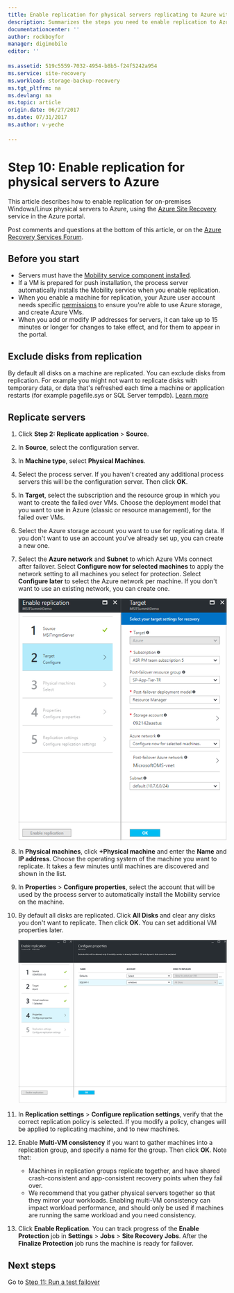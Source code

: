 ```yaml
---
title: Enable replication for physical servers replicating to Azure with Azure Site Recovery| Azure
description: Summarizes the steps you need to enable replication to Azure for physical servers, using the Azure Site Recovery service
documentationcenter: ''
author: rockboyfor
manager: digimobile
editor: ''

ms.assetid: 519c5559-7032-4954-b8b5-f24f5242a954
ms.service: site-recovery
ms.workload: storage-backup-recovery
ms.tgt_pltfrm: na
ms.devlang: na
ms.topic: article
origin.date: 06/27/2017
ms.date: 07/31/2017
ms.author: v-yeche

---
```

# Step 10: Enable replication for physical servers to Azure

This article describes how to enable replication for on-premises Windows/Linux physical servers to Azure, using the [Azure Site Recovery](site-recovery-overview.md) service in the Azure portal.

Post comments and questions at the bottom of this article, or on the [Azure Recovery Services Forum](https://social.msdn.microsoft.com/Forums/en-US/home?forum=hypervrecovmgr).

## Before you start

- Servers must have the [Mobility service component installed](physical-walkthrough-install-mobility.md).
- If a VM is prepared for push installation, the process server automatically installs the Mobility service when you enable replication.
- When you enable a machine for replication, your Azure user account needs specific [permissions](site-recovery-role-based-linked-access-control.md#permissions-required-to-enable-replication-for-new-virtual-machines) to ensure you're able to use Azure storage, and create Azure VMs.
- When you add or modify IP addresses for servers, it can take up to 15 minutes or longer for changes to take effect, and for them to appear in the portal.

## Exclude disks from replication

By default all disks on a machine are replicated. You can exclude disks from replication. For example you might not want to replicate disks with temporary data, or data that's refreshed each time a machine or application restarts (for example pagefile.sys or SQL Server tempdb). [Learn more](site-recovery-exclude-disk.md)

## Replicate servers

1. Click **Step 2: Replicate application** > **Source**.
2. In **Source**, select the configuration server.
3. In **Machine type**, select **Physical Machines**.
4. Select the process server. If you haven't created any additional process servers this will be the configuration server. Then click **OK**.
5. In **Target**, select the subscription and the resource group in which you want to create the failed over VMs. Choose the deployment model that you want to use in Azure (classic or resource management), for the failed over VMs.
6. Select the Azure storage account you want to use for replicating data. If you don't want to use an account you've already set up, you can create a new one.
7. Select the **Azure network** and **Subnet** to which Azure VMs connect after failover. Select **Configure now for selected machines** to apply the network setting to all machines you select for protection. Select **Configure later** to select the Azure network per machine. If you don't want to use an existing network, you can create one.

    ![Enable replication](./media/physical-walkthrough-enable-replication/targetsettings.png)

8. In **Physical machines**, click **+Physical machine** and enter the **Name** and **IP address**. Choose the operating system of the machine you want to replicate. It takes a few minutes until machines are discovered and shown in the list.
9. In **Properties** > **Configure properties**, select the account that will be used by the process server to automatically install the Mobility service on the machine.
10. By default all disks are replicated. Click **All Disks** and clear any disks you don't want to replicate. Then click **OK**. You can set additional VM properties later.

    ![Enable replication](./media/physical-walkthrough-enable-replication/enable-replication6.png)
11. In **Replication settings** > **Configure replication settings**, verify that the correct replication policy is selected. If you modify a policy, changes will be applied to replicating machine, and to new machines.
12. Enable **Multi-VM consistency** if you want to gather machines into a replication group, and specify a name for the group. Then click **OK**. Note that:

    * Machines in replication groups replicate together, and have shared crash-consistent and app-consistent recovery points when they fail over.
    * We recommend that you gather physical servers together so that they mirror your workloads. Enabling multi-VM consistency can impact workload performance, and should only be used if machines are running the same workload and you need consistency.

13. Click **Enable Replication**. You can track progress of the **Enable Protection** job in **Settings** > **Jobs** > **Site Recovery Jobs**. After the **Finalize Protection** job runs the machine is ready for failover.

## Next steps

Go to [Step 11: Run a test failover](physical-walkthrough-test-failover.md)

<!--Update_Description: new article about walkthrought enable replication from physical to azure -->